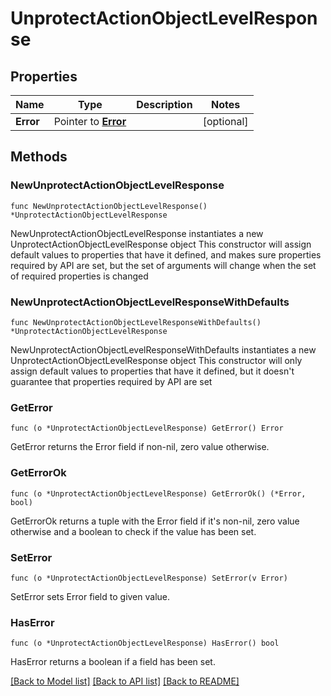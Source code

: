 # UnprotectActionObjectLevelResponse

## Properties

Name | Type | Description | Notes
------------ | ------------- | ------------- | -------------
**Error** | Pointer to [**Error**](Error.md) |  | [optional] 

## Methods

### NewUnprotectActionObjectLevelResponse

`func NewUnprotectActionObjectLevelResponse() *UnprotectActionObjectLevelResponse`

NewUnprotectActionObjectLevelResponse instantiates a new UnprotectActionObjectLevelResponse object
This constructor will assign default values to properties that have it defined,
and makes sure properties required by API are set, but the set of arguments
will change when the set of required properties is changed

### NewUnprotectActionObjectLevelResponseWithDefaults

`func NewUnprotectActionObjectLevelResponseWithDefaults() *UnprotectActionObjectLevelResponse`

NewUnprotectActionObjectLevelResponseWithDefaults instantiates a new UnprotectActionObjectLevelResponse object
This constructor will only assign default values to properties that have it defined,
but it doesn't guarantee that properties required by API are set

### GetError

`func (o *UnprotectActionObjectLevelResponse) GetError() Error`

GetError returns the Error field if non-nil, zero value otherwise.

### GetErrorOk

`func (o *UnprotectActionObjectLevelResponse) GetErrorOk() (*Error, bool)`

GetErrorOk returns a tuple with the Error field if it's non-nil, zero value otherwise
and a boolean to check if the value has been set.

### SetError

`func (o *UnprotectActionObjectLevelResponse) SetError(v Error)`

SetError sets Error field to given value.

### HasError

`func (o *UnprotectActionObjectLevelResponse) HasError() bool`

HasError returns a boolean if a field has been set.


[[Back to Model list]](../README.md#documentation-for-models) [[Back to API list]](../README.md#documentation-for-api-endpoints) [[Back to README]](../README.md)


